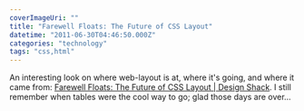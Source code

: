 ```yaml
---
coverImageUri: ""
title: "Farewell Floats: The Future of CSS Layout"
datetime: "2011-06-30T04:46:50.000Z"
categories: "technology"
tags: "css,html"
---
```


An interesting look on where web-layout is at, where it's going, and where it came from: [Farewell Floats: The Future of CSS Layout | Design Shack](http://designshack.co.uk/articles/css/farewell-floats-the-future-of-css-layout/). I still remember when tables were the cool way to go; glad those days are over…

